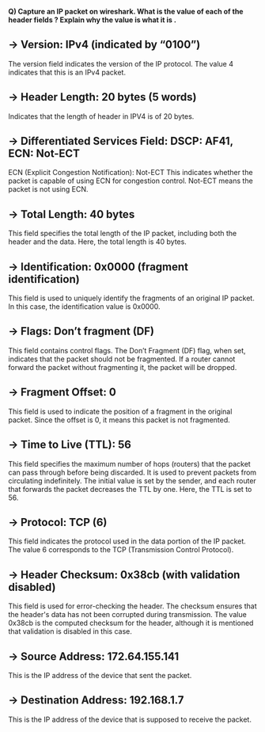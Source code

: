 **Q) Capture an IP packet on wireshark. What is the value of each of the header fields ? Explain why the value is what it is .**

## -> Version: IPv4 (indicated by “0100”)

The version field indicates the version of the IP protocol. The value 4 indicates that this is an IPv4 packet.

## -> Header Length: 20 bytes (5 words)

Indicates that the length of header in IPV4 is of 20 bytes.

## -> Differentiated Services Field: DSCP: AF41, ECN: Not-ECT

ECN (Explicit Congestion Notification): Not-ECT
This indicates whether the packet is capable of using ECN for congestion control. Not-ECT means the packet is not using ECN.

## -> Total Length: 40 bytes

This field specifies the total length of the IP packet, including both the header and the data. Here, the total length is 40 bytes.

## -> Identification: 0x0000 (fragment identification)

This field is used to uniquely identify the fragments of an original IP packet. In this case, the identification value is 0x0000.

## -> Flags: Don’t fragment (DF)

This field contains control flags. The Don’t Fragment (DF) flag, when set, indicates that the packet should not be fragmented. If a router cannot forward the packet without fragmenting it, the packet will be dropped.

## -> Fragment Offset: 0

This field is used to indicate the position of a fragment in the original packet. Since the offset is 0, it means this packet is not fragmented.

## -> Time to Live (TTL): 56

This field specifies the maximum number of hops (routers) that the packet can pass through before being discarded. It is used to prevent packets from circulating indefinitely. The initial value is set by the sender, and each router that forwards the packet decreases the TTL by one. Here, the TTL is set to 56.

## -> Protocol: TCP (6)

This field indicates the protocol used in the data portion of the IP packet. The value 6 corresponds to the TCP (Transmission Control Protocol).

## -> Header Checksum: 0x38cb (with validation disabled)

This field is used for error-checking the header. The checksum ensures that the header's data has not been corrupted during transmission. The value 0x38cb is the computed checksum for the header, although it is mentioned that validation is disabled in this case.

## -> Source Address: 172.64.155.141

This is the IP address of the device that sent the packet.

## -> Destination Address: 192.168.1.7

This is the IP address of the device that is supposed to receive the packet.
